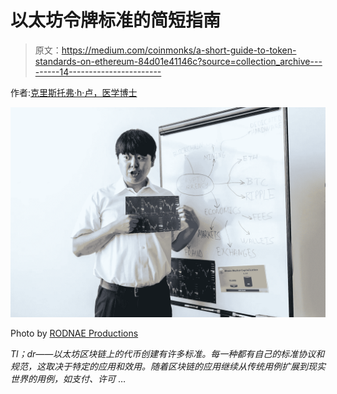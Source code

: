 # 以太坊令牌标准的简短指南

> 原文：<https://medium.com/coinmonks/a-short-guide-to-token-standards-on-ethereum-84d01e41146c?source=collection_archive---------14----------------------->

作者:[克里斯托弗·h·卢，医学博士](https://www.drchrisloomdphd.com)

![](img/fff702aa78f9591b97e2c4e39dee1583.png)

Photo by [RODNAE Productions](https://www.pexels.com/photo/man-holding-a-sheet-of-data-8370392/)

*Tl；dr——以太坊区块链上的代币创建有许多标准。每一种都有自己的标准协议和规范，这取决于特定的应用和效用。随着区块链的应用继续从传统用例扩展到现实世界的用例，如支付、许可* …